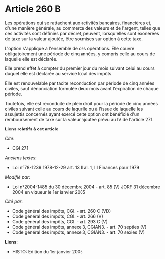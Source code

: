 # Article 260 B

Les opérations qui se rattachent aux activités bancaires, financières et, d'une manière générale, au commerce des valeurs et
de l'argent, telles que ces activités sont définies par décret, peuvent, lorsqu'elles sont exonérées de taxe sur la valeur
ajoutée, être soumises sur option à cette taxe.

L'option s'applique à l'ensemble de ces opérations. Elle couvre obligatoirement une période de cinq années, y compris celle
au cours de laquelle elle est déclarée.

Elle prend effet à compter du premier jour du mois suivant celui au cours duquel elle est déclarée au service local des
impôts.

Elle est renouvelable par tacite reconduction par période de cinq années civiles, sauf dénonciation formulée deux mois avant
l'expiration de chaque période.

Toutefois, elle est reconduite de plein droit pour la période de cinq années civiles suivant celle au cours de laquelle ou à
l'issue de laquelle les assujettis concernés ayant exercé cette option ont bénéficié d'un remboursement de taxe sur la valeur
ajoutée prévu au IV de l'article 271.

**Liens relatifs à cet article**

_Cite_:

  - CGI 271

_Anciens textes_:

  - Loi n°78-1239 1978-12-29 art. 13 II al. 1, III Finances pour 1979

_Modifié par_:

  - Loi n°2004-1485 du 30 décembre 2004 - art. 85 (V) JORF 31 décembre 2004 en vigueur le 1er janvier 2005

_Cité par_:

  - Code général des impôts, CGI. - art. 260 C (VD)
  - Code général des impôts, CGI. - art. 266 (V)
  - Code général des impôts, CGI. - art. 293 C (V)
  - Code général des impôts, annexe 3, CGIAN3. - art. 70 septies (V)
  - Code général des impôts, annexe 3, CGIAN3. - art. 70 sexies (V)

**Liens**:

  - HISTO: Edition du 1er janvier 2005

